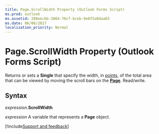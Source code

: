 ```yaml
---
title: Page.ScrollWidth Property (Outlook Forms Script)
ms.prod: outlook
ms.assetid: 208eecbb-3864-70cf-bceb-9e8f5a0daa03
ms.date: 06/08/2017
localization_priority: Normal
---
```



# Page.ScrollWidth Property (Outlook Forms Script)

Returns or sets a **Single** that specify the width, in [points](../language/glossary/vbe-glossary.md#point), of the total area that can be viewed by moving the scroll bars on the **[Page](Outlook.page.md)**. Read/write.


## Syntax

_expression_.**ScrollWidth**

_expression_ A variable that represents a **Page** object.

[!include[Support and feedback](~/includes/feedback-boilerplate.md)]